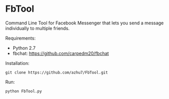 # FbTool
Command Line Tool for Facebook Messenger that lets you send a message individually to multiple friends.

Requirements:  
- Python 2.7  
- fbchat: https://github.com/carpedm20/fbchat  

Installation:  
```
git clone https://github.com/azhu7/FbTool.git
```

Run:  
```
python FbTool.py  
```
